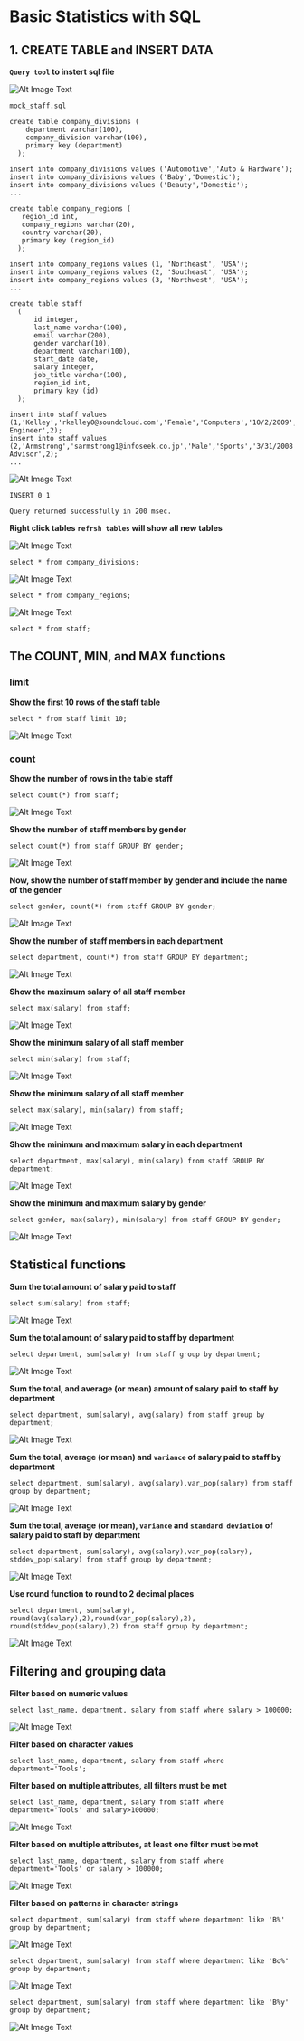 # Basic Statistics with SQL

## 1. CREATE TABLE and INSERT DATA

**`Query tool` to instert sql file**


![Alt Image Text](images/2_1.png "body image")

`mock_staff.sql`

```
create table company_divisions (
    department varchar(100),
    company_division varchar(100),
    primary key (department)
  );

insert into company_divisions values ('Automotive','Auto & Hardware');
insert into company_divisions values ('Baby','Domestic');
insert into company_divisions values ('Beauty','Domestic');
...

create table company_regions (
   region_id int,
   company_regions varchar(20),
   country varchar(20),
   primary key (region_id)
  );
  
insert into company_regions values (1, 'Northeast', 'USA');
insert into company_regions values (2, 'Southeast', 'USA');
insert into company_regions values (3, 'Northwest', 'USA');
...

create table staff
  (
      id integer,
      last_name varchar(100),
      email varchar(200),
      gender varchar(10),
      department varchar(100),
      start_date date,
      salary integer,
      job_title varchar(100),
      region_id int,
      primary key (id)
  );

insert into staff values (1,'Kelley','rkelley0@soundcloud.com','Female','Computers','10/2/2009',67470,'Structural Engineer',2);
insert into staff values (2,'Armstrong','sarmstrong1@infoseek.co.jp','Male','Sports','3/31/2008',71869,'Financial Advisor',2);
...
```

![Alt Image Text](images/2_2.png "body image")

```
INSERT 0 1

Query returned successfully in 200 msec.
```

**Right click tables `refrsh tables` will show all new tables**

![Alt Image Text](images/2_3.png "body image")


```
select * from company_divisions;
```

![Alt Image Text](images/2_4.png "body image")


```
select * from company_regions;
```

![Alt Image Text](images/2_5.png "body image")

```
select * from staff;
```

## The COUNT, MIN, and MAX functions

### limit

**Show the first 10 rows of the staff table**

```
select * from staff limit 10;
```

![Alt Image Text](images/2_7.png "body image")

### count

**Show the number of rows in the table staff**

```
select count(*) from staff;
```

![Alt Image Text](images/2_8.png "body image")


**Show the number of staff members by gender**

```
select count(*) from staff GROUP BY gender;
```

![Alt Image Text](images/2_9.png "body image")


**Now, show the number of staff member by gender and include the name of the gender**

```
select gender, count(*) from staff GROUP BY gender;
```

![Alt Image Text](images/2_10.png "body image")

**Show the number of staff members in each department**

```
select department, count(*) from staff GROUP BY department;
```

![Alt Image Text](images/2_11.png "body image")


**Show the maximum salary of all staff member**

```
select max(salary) from staff;
```

![Alt Image Text](images/2_12.png "body image")


**Show the minimum salary of all staff member**

```
select min(salary) from staff;
```
![Alt Image Text](images/2_13.png "body image")

**Show the minimum salary of all staff member**

```
select max(salary), min(salary) from staff;
```
![Alt Image Text](images/2_14.png "body image")

**Show the minimum and maximum salary in each department**

```
select department, max(salary), min(salary) from staff GROUP BY department;
```

![Alt Image Text](images/2_15.png "body image")

**Show the minimum and maximum salary by gender**

```
select gender, max(salary), min(salary) from staff GROUP BY gender;
```

![Alt Image Text](images/2_16.png "body image")


## Statistical functions

**Sum the total amount of salary paid to staff**

```
select sum(salary) from staff;
```
![Alt Image Text](images/2_18.png "body image")


**Sum the total amount of salary paid to staff by department**

```
select department, sum(salary) from staff group by department;
```

![Alt Image Text](images/2_17.png "body image")

**Sum the total, and average (or mean) amount of salary paid to staff by department**

```
select department, sum(salary), avg(salary) from staff group by department;
```

![Alt Image Text](images/2_19.png "body image")

**Sum the total, average (or mean) and `variance` of salary paid to staff by department**

```
select department, sum(salary), avg(salary),var_pop(salary) from staff group by department;
```

![Alt Image Text](images/2_20.png "body image")


**Sum the total, average (or mean), `variance` and `standard deviation` of salary paid to staff by department**

```
select department, sum(salary), avg(salary),var_pop(salary), stddev_pop(salary) from staff group by department;
```
![Alt Image Text](images/2_21.png "body image")

**Use round function to round to 2 decimal places**

```
select department, sum(salary), round(avg(salary),2),round(var_pop(salary),2), round(stddev_pop(salary),2) from staff group by department;
```

![Alt Image Text](images/2_22.png "body image")

## Filtering and grouping data

**Filter based on numeric values**

```
select last_name, department, salary from staff where salary > 100000;
```

![Alt Image Text](images/2_23.png "body image")

**Filter based on character values**

```
select last_name, department, salary from staff where department='Tools';
```



**Filter based on multiple attributes, all filters must be met**

```
select last_name, department, salary from staff where department='Tools' and salary>100000;
```
![Alt Image Text](images/2_24.png "body image")


**Filter based on multiple attributes, at least one filter must be met**

```
select last_name, department, salary from staff where department='Tools' or salary > 100000;
```

![Alt Image Text](images/2_25.png "body image")

**Filter based on patterns in character strings**

```
select department, sum(salary) from staff where department like 'B%' group by department;
```

![Alt Image Text](images/2_26.png "body image")


```
select department, sum(salary) from staff where department like 'Bo%' group by department;
```

![Alt Image Text](images/2_28.png "body image")

```
select department, sum(salary) from staff where department like 'B%y' group by department;
```

![Alt Image Text](images/2_27.png "body image")
